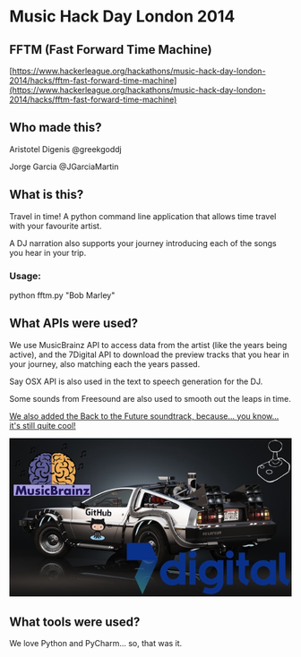 Music Hack Day London 2014
==========================

## FFTM (Fast Forward Time Machine)

[https://www.hackerleague.org/hackathons/music-hack-day-london-2014/hacks/fftm-fast-forward-time-machine](https://www.hackerleague.org/hackathons/music-hack-day-london-2014/hacks/fftm-fast-forward-time-machine)

## Who made this?

Aristotel Digenis   @greekgoddj

Jorge Garcia        @JGarciaMartin

## What is this?

Travel in time! A python command line application that allows time travel with your favourite artist.
 
A DJ narration also supports your journey introducing each of the songs you hear in your trip.

### Usage:

python fftm.py "Bob Marley"

## What APIs were used?

We use MusicBrainz API to access data from the artist (like the years being active), and the 7Digital API to download the preview
tracks that you hear in your journey, also matching each the years passed.

Say OSX API is also used in the text to speech generation for the DJ.

Some sounds from Freesound are also used to smooth out the leaps in time.

[We also added the Back to the Future soundtrack, because... you know... it's still quite cool!](https://www.youtube.com/watch?v=e8TZbze72Bc)

![Screenshot](FFTM_API_Slides.jpeg)

## What tools were used?

We love Python and PyCharm... so, that was it. 
